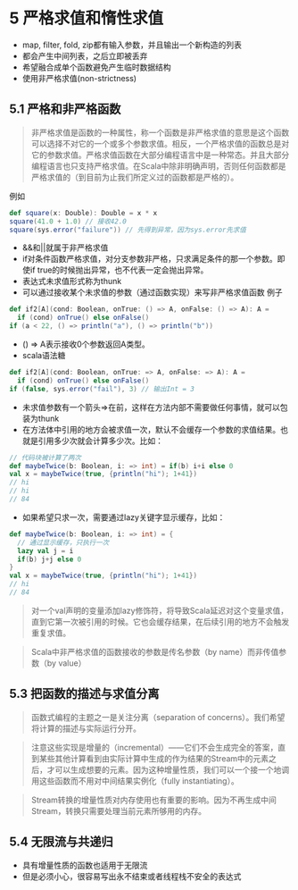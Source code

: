 # 5 严格求值和惰性求值

- map, filter, fold, zip都有输入参数，并且输出一个新构造的列表
- 都会产生中间列表，之后立即被丢弃
- 希望融合成单个函数避免产生临时数据结构
- 使用非严格求值(non-strictness)

## 5.1 严格和非严格函数
> 非严格求值是函数的一种属性，称一个函数是非严格求值的意思是这个函数可以选择不对它的一个或多个参数求值。相反，一个严格求值的函数总是对它的参数求值。严格求值函数在大部分编程语言中是一种常态。并且大部分编程语言也只支持严格求值。在Scala中除非明确声明，否则任何函数都是严格求值的（到目前为止我们所定义过的函数都是严格的）。

例如
```scala
def square(x: Double): Double = x * x
square(41.0 + 1.0) // 接收42.0
square(sys.error("failure")) // 先得到异常，因为sys.error先求值
```

- &&和||就属于非严格求值
- if对条件函数严格求值，对分支参数非严格，只求满足条件的那一个参数。即使if true的时候抛出异常，也不代表一定会抛出异常。
- 表达式未求值形式称为thunk
- 可以通过接收某个未求值的参数（通过函数实现）来写非严格求值函数
例子
```scala
def if2[A](cond: Boolean, onTrue: () => A, onFalse: () => A): A = 
  if (cond) onTrue() else onFalse()
if (a < 22, () => println("a"), () => println("b"))
```
- () => A表示接收0个参数返回A类型。
- scala语法糖
```scala
def if2[A](cond: Boolean, onTrue: => A, onFalse: => A): A = 
  if (cond) onTrue() else onFalse()
if (false, sys.error("fail"), 3) // 输出Int = 3
```
- 未求值参数有一个箭头=>在前，这样在方法内部不需要做任何事情，就可以包装为thunk
- 在方法体中引用的地方会被求值一次，默认不会缓存一个参数的求值结果。也就是引用多少次就会计算多少次。比如：
```scala
// 代码块被计算了两次
def maybeTwice(b: Boolean, i: => int) = if(b) i+i else 0
val x = maybeTwice(true, {println("hi"); 1+41})
// hi
// hi
// 84
```
- 如果希望只求一次，需要通过lazy关键字显示缓存，比如：
```scala
def maybeTwice(b: Boolean, i: => int) = {
  // 通过显示缓存，只执行一次
  lazy val j = i
  if(b) j+j else 0
}
val x = maybeTwice(true, {println("hi"); 1+41})
// hi
// 84
```
> 对一个val声明的变量添加lazy修饰符，将导致Scala延迟对这个变量求值，直到它第一次被引用的时候。它也会缓存结果，在后续引用的地方不会触发重复求值。

> Scala中非严格求值的函数接收的参数是传名参数（by name）而非传值参数（by value）


## 5.3 把函数的描述与求值分离
> 函数式编程的主题之一是关注分离（separation of concerns）。我们希望将计算的描述与实际运行分开。

> 注意这些实现是增量的（incremental）——它们不会生成完全的答案，直到某些其他计算看到由实际计算中生成的作为结果的Stream中的元素之后，才可以生成想要的元素。因为这种增量性质，我们可以一个接一个地调用这些函数而不用对中间结果实例化（fully instantiating）。

> Stream转换的增量性质对内存使用也有重要的影响。因为不再生成中间Stream，转换只需要处理当前元素所够用的内存。


## 5.4 无限流与共递归
- 具有增量性质的函数也适用于无限流
- 但是必须小心，很容易写出永不结束或者线程栈不安全的表达式